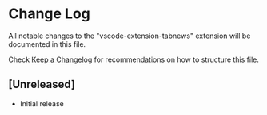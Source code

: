 # Change Log

All notable changes to the "vscode-extension-tabnews" extension will be documented in this file.

Check [Keep a Changelog](http://keepachangelog.com/) for recommendations on how to structure this file.

## [Unreleased]

- Initial release